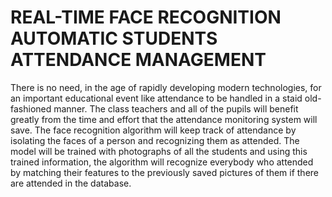 # REAL-TIME FACE RECOGNITION AUTOMATIC STUDENTS ATTENDANCE MANAGEMENT

There is no need, in the age of rapidly developing modern technologies, for an important educational event like attendance to be handled in a staid old-fashioned manner.
The class teachers and all of the pupils will benefit greatly from the time and effort that the attendance monitoring system will save. The face recognition algorithm
will keep track of attendance by isolating the faces of a person and recognizing them as attended. The model will be trained with photographs of all the students and
using this trained information, the algorithm will recognize everybody who attended by matching their features to the previously saved pictures of them if there are
attended in the database.
